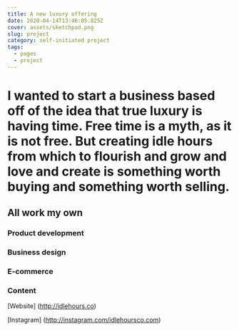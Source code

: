 ```yaml
---
title: A new luxury offering
date: 2020-04-14T13:46:05.825Z
cover: assets/sketchpad.png
slug: project
category: self-initiated project
tags:
  - pages
  - project
---
```

# I wanted to start a business based off of the idea that true luxury is having time. Free time is  a myth, as it is not free. But creating idle hours from which to flourish and grow and love and create is something worth buying and something worth selling. 

## All work my own

### Product development

### Business design

### E-commerce

### Content

[Website] (http://idlehours.co)

[Instagram] (http://instagram.com/idlehoursco.com)